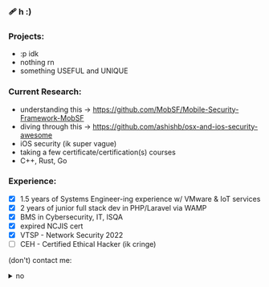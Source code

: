 ### 🩹 h :)

<!--
**dfalt0/dfalt0** is a ✨ _special_ ✨ repository because its `README.md` (this file) appears on your GitHub profile.

Here are some ideas to get you started:

- 🔭 I’m currently working on ...
- 🌱 I’m currently learning ...
- 👯 I’m looking to collaborate on ...
- 🤔 I’m looking for help with ...
- 💬 Ask me about ...
- 📫 How to reach me: ...
- 😄 Pronouns: ...
- ⚡ Fun fact: ...
-->

### Projects:
- :p idk
- nothing rn
- something USEFUL and UNIQUE
  
### Current Research:
- understanding this -> https://github.com/MobSF/Mobile-Security-Framework-MobSF
- diving through this -> https://github.com/ashishb/osx-and-ios-security-awesome
- iOS security (ik super vague)
- taking a few certificate/certification(s) courses
- C++, Rust, Go

### Experience:
- [x] 1.5 years of Systems Engineer-ing experience w/ VMware & IoT services
- [x] 2 years of junior full stack dev in PHP/Laravel via WAMP
- [x] BMS in Cybersecurity, IT, ISQA
- [x] expired NCJIS cert
- [x] VTSP - Network Security 2022
- [ ] CEH - Certified Ethical Hacker (ik cringe)

(don't) contact me:
<details>
  <summary>no</summary>
    email: 'markakinshev AT gmail DOT com'
</details>



